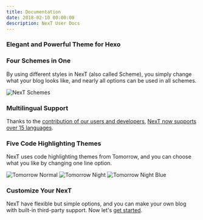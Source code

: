 ```yaml
---
title: Documentation
date: 2018-02-10 00:00:00
description: NexT User Docs
---
```

### Elegant and Powerful Theme for Hexo

### Four Schemes in One

By using different styles in NexT (also called Scheme), you simply change what your blog looks like, and nearly all options can be used in all schemes.

![NexT Schemes](/images/docs/next-schemes-3.png)

### Multilingual Support

Thanks to the [contribution of our users and developers](https://github.com/theme-next/hexo-theme-next/pulls?&q=is%3Apr+label%3Ai18n), [NexT now supports over 15 languages](/docs/getting-started/#Choosing-Language).

### Five Code Highlighting Themes

NexT uses code highlighting themes from Tomorrow, and you can choose what you like by changing one line option.

![Tomorrow Normal](/images/docs/tomorrow-normal.png) ![Tomorrow Night](/images/docs/tomorrow-night.png) ![Tomorrow Night Blue](/images/docs/tomorrow-night-blue.png)

### Customize Your NexT

NexT have flexible but simple options, and you can make your own blog with built-in third-party support. Now let's [get started](/docs/getting-started/).
